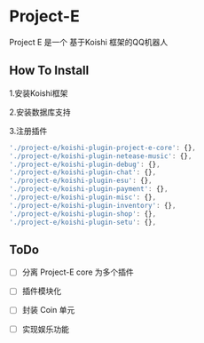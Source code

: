 # Project-E

Project E 是一个 基于Koishi 框架的QQ机器人

## How To Install

1.安装Koishi框架

2.安装数据库支持

3.注册插件

```js
'./project-e/koishi-plugin-project-e-core': {},
'./project-e/koishi-plugin-netease-music': {},
'./project-e/koishi-plugin-debug': {},
'./project-e/koishi-plugin-chat': {},
'./project-e/koishi-plugin-esu': {},
'./project-e/koishi-plugin-payment': {},
'./project-e/koishi-plugin-misc': {},
'./project-e/koishi-plugin-inventory': {},
'./project-e/koishi-plugin-shop': {},
'./project-e/koishi-plugin-setu': {},
```

## ToDo

- [ ] 分离 Project-E core 为多个插件
- [ ] 插件模块化
- [ ] 封装 Coin 单元
- [ ] 实现娱乐功能

